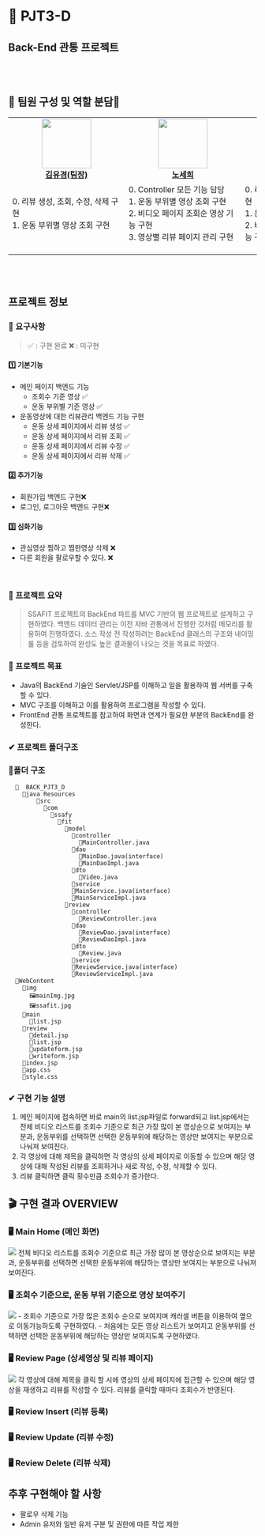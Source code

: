 # 📌 PJT3-D

## Back-End 관통 프로젝트

<br/>
<br/>

## 👐 팀원 구성 및 역할 분담👐

<table align="center">
    <tr align="center">
        <td style="min-width: 220px;">
            <a href="https://github.com/YUKYUNGkKIM">
              <img src="https://avatars.githubusercontent.com/u/139313708?v=4" width="100">
              <br />
              <b>김유경(팀장)</b>
            </a> 
        </td>
        <td style="min-width: 220px;">
            <a href="https://github.com/se2develop">
              <img src="https://avatars.githubusercontent.com/u/139305078?v=4" width="100">
              <br />
              <b>노세희</b>
            </a>
        </td>
        <td style="min-width: 220px;">
            <a href="https://github.com/jhahe">
              <img src="https://avatars.githubusercontent.com/u/139293627?v=4" width="100">
                <br />
              <b>정현아</b>
            </a> 
        </td>
    </tr>
    <tr align="left">
        <td>
        0. 리뷰 생성, 조회, 수정, 삭제 구현<br>
        1. 운동 부위별 영상 조회 구현<br>
        <br/>
        </td>
        <td>
        0. Controller 모든 기능 담당<br>
        1. 운동 부위별 영상 조회 구현<br>
        2. 비디오 페이지 조회순 영상 기능 구현 <br>
        3. 영상별 리뷰 페이지 관리 구현<br>
        <br/>
        </td>
        <td>
        0. 리뷰 생성, 조회, 수정, 삭제 구현<br>
        1. 운동 부위별 영상 조회 구현<br>
        2. 비디오 페이지 조회순 영상 기능 구현 <br>
        <br/>
        </td>
    </tr>
</table>

<br/>
<br/>

## 프로젝트 정보

### 📌 요구사항

> ✅ : 구현 완료  ❌ : 미구현

#### 1️⃣ 기본기능

- 메인 페이지 백엔드 기능
    - 조회수 기준 영상 ✅
    - 운동 부위별 기준 영상 ✅
- 운동영상에 대한 리뷰관리 백엔드 기능 구현
    - 운동 상세 페이지에서 리뷰 생성 ✅
    - 운동 상세 페이지에서 리뷰 조회 ✅
    - 운동 상세 페이지에서 리뷰 수정 ✅
    - 운동 상세 페이지에서 리뷰 삭제 ✅

#### 2️⃣ 추가기능

- 회원가입 백엔드 구현❌
- 로그인, 로그아웃 백엔드 구현❌

#### 3️⃣ 심화기능

- 관심영상 찜하고 찜한영상 삭제 ❌
- 다른 회원을 팔로우할 수 있다. ❌

<br>

### 📌 프로젝트 요약
> SSAFIT 프로젝트의 BackEnd 파트를 MVC 기반의 웹 프로젝트로 설계하고 구현하였다. 백엔드 데이터 관리는 이전 자바 관통에서 진행한 것처럼 메모리를 활용하여 진행하였다. 소스 작성 전 작성하려는 BackEnd 클래스의 구조와 네이밍룰 등을 검토하여 완성도 높은 결과물이 나오는 것을 목표로 하였다.

### 📌 프로젝트 목표
- Java의 BackEnd 기술인 Servlet/JSP를 이해하고 일을 활용하여 웹 서버를 구축할 수 있다.
- MVC 구조를 이해하고 이를 활용하여 프로그램을 작성할 수 있다.
- FrontEnd 관통 프로젝트를 참고하여 화면과 연계가 필요한 부분의 BackEnd를 완성한다.

### ✔ 프로젝트 폴더구조
### 📁폴더 구조
```
  📁  BACK_PJT3_D
    📁java Resources
        📁src
          📁com
            📁ssafy
              📁fit
                📁model
                  📁controller
                    📃MainController.java
                  📁dao
                    📃MainDao.java(interface)
                    📃MainDaoImpl.java
                  📁dto
                    📃Video.java
                  📁service
                  📃MainService.java(interface)
                  📃MainServiceImpl.java
                📁review
                  📁controller
                    📃ReviewController.java
                  📁dao
                    📃ReviewDao.java(interface)
                    📃ReviewDaoImpl.java
                  📁dto
                    📃Review.java
                  📁service
                  📃ReviewService.java(interface)
                  📃ReviewServiceImpl.java
  📁WebContent
    📁img
      🖼mainImg.jpg
      🖼ssafit.jpg
    📁main
      📃list.jsp
    📁review
      📃detail.jsp
      📃list.jsp
      📃updateform.jsp
      📃writeform.jsp
    📃index.jsp
    📃app.css
    📃style.css
```

### ✔ 구현 기능 설명
1. 메인 페이지에 접속하면 바로 main의 list.jsp파일로 forward되고 list.jsp에서는 전체 비디오 리스트를 조회수 기준으로 최근 가장 많이 본 영상순으로 보여지는 부분과, 운동부위를 선택하면 선택한 운동부위에 해당하는 영상만 보여지는 부분으로 나눠져 보여진다. 
2. 각 영상에 대해 제목을 클릭하면 각 영상의 상세 페이지로 이동할 수 있으며 해당 영상에 대해 작성된 리뷰를 조회하거나 새로 작성, 수정, 삭제할 수 있다.
3. 리뷰 클릭하면 클릭 횟수만큼 조회수가 증가한다.


## 🎬 구현 결과 OVERVIEW

### 🖥 Main Home (메인 화면)
<img src="세희_assets/메인화면.avi">
전체 비디오 리스트를 조회수 기준으로 최근 가장 많이 본 영상순으로 보여지는 부분과, 운동부위를 선택하면 선택한 운동부위에 해당하는 영상만 보여지는 부분으로 나눠져 보여진다. 

### 🖥 조회수 기준으로, 운동 부위 기준으로 영상 보여주기
<img src="세희_assets/조회수기준,운동부위별.avi">
- 조회수 기준으로 가장 많은 조회수 순으로 보여지며 캐러셀 버튼을 이용하여 옆으로 이동가능하도록 구현하였다.
- 처음에는 모든 영상 리스트가 보여지고 운동부위를 선택하면 선택한 운동부위에 해당하는 영상만 보여지도록 구현하였다.

### 🖥 Review Page (상세영상 및 리뷰 페이지)
<img src="세희_assets/리뷰페이지,리뷰등록.avi">
각 영상에 대해 제목을 클릭 할 시에 영상의 상세 페이지에 접근할 수 있으며 해당  영상을 재생하고 리뷰를 작성할 수 있다. 리뷰를 클릭할 때마다 조회수가 반영된다. 

### 🖥 Review Insert (리뷰 등록)
### 🖥 Review Update (리뷰 수정)
### 🖥 Review Delete (리뷰 삭제)

## 추후 구현해야 할 사항
- 팔로우 삭제 기능
- Admin 유저와 일반 유저 구분 및 권한에 따른 작업 제한